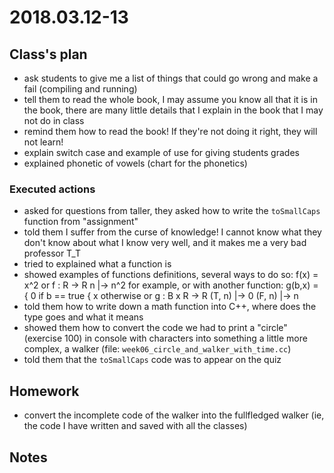 # 2018.03.12-13 #

## Class's plan ##
- ask students to give me a list of things that could go wrong and make a fail (compiling
  and running)
- tell them to read the whole book, I may assume you know all that it is in the book,
  there are many little details that I explain in the book that I may not do in class
- remind them how to read the book! If they're not doing it right, they will not learn!
- explain switch case and example of use for giving students grades
- explained phonetic of vowels (chart for the phonetics)

### Executed actions ##
- asked for questions from taller, they asked how to write the `toSmallCaps` function from
    "assignment"
- told them I suffer from the curse of knowledge! I cannot know what they don't know about
    what I know very well, and it makes me a very bad professor T_T
- tried to explained what a function is
- showed examples of functions definitions, several ways to do so:
  f(x) = x^2
  or
  f : R -> R
      n |-> n^2
  for example, or with another function:
  g(b,x) = { 0 if b == true
           { x otherwise
  or
  g : B x R -> R
      (T, n) |-> 0
      (F, n) |-> n
- told them how to write down a math function into C++, where does the type goes and what
    it means
- showed them how to convert the code we had to print a "circle" (exercise 100) in console
    with characters into something a little more complex, a walker (file:
    `week06_circle_and_walker_with_time.cc`)
- told them that the `toSmallCaps` code was to appear on the quiz

## Homework ##
- convert the incomplete code of the walker into the fullfledged walker (ie, the code I
    have written and saved with all the classes)

## Notes ##
